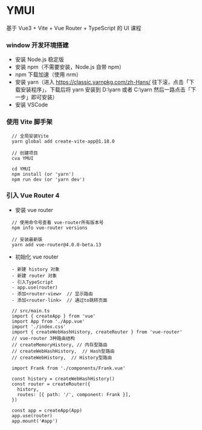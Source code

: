 # YMUI

基于 Vue3 + Vite + Vue Router + TypeScript 的 UI 课程

### window 开发环境搭建

- 安装 Node.js 稳定版
- 安装 npm（不需要安装，Node.js 自带 npm）
- npm 下载加速（使用 nrm）
- 安装 yarn（进入 https://classic.yarnpkg.com/zh-Hans/ 往下滚，点击「下载安装程序」，下载后将 yarn 安装到 D:\yarn 或者 C:\yarn 然后一路点击「下一步」即可安装）
- 安装 VSCode

### 使用 Vite 脚手架

```
  // 全局安装Vite
  yarn global add create-vite-app@1.18.0

  // 创建项目
  cva YMUI

  cd YMUI
  npm install (or 'yarn')
  npm run dev (or 'yarn dev')
```

### 引入 Vue Router 4

- 安装 vue router

```
  // 使用命令号查看 vue-router所有版本号
  npm info vue-router versions

  // 安装最新版
  yarn add vue-router@4.0.0-beta.13
```

- 初始化 vue router

```
  - 新建 history 对象
  - 新建 router 对象
  - 引入TypeScript
  - app.use(router)
  - 添加<router-view>  // 显示路由
  - 添加<router-link>  // 通过to跳转页面

  // src/main.ts
  import { createApp } from 'vue'
  import App from './App.vue'
  import './index.css'
  import { createWebHashHistory, createRouter } from 'vue-router'
  // vue-router 3种路由结构
  // createMemoryHistory, // 内存型路由
  // createWebHashHistory,  // Hash型路由
  // createWebHistory,  // History型路由

  import Frank from './components/Frank.vue'

  const history = createWebHashHistory()
  const router = createRouter({
    history,
    routes: [{ path: '/', component: Frank }],
  })

  const app = createApp(App)
  app.use(router)
  app.mount('#app')

```
